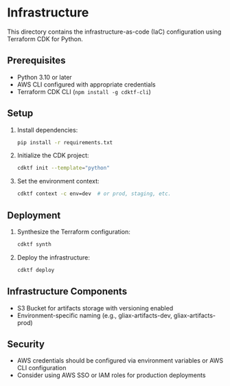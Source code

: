 # Infrastructure

This directory contains the infrastructure-as-code (IaC) configuration using Terraform CDK for Python.

## Prerequisites

- Python 3.10 or later
- AWS CLI configured with appropriate credentials
- Terraform CDK CLI (`npm install -g cdktf-cli`)

## Setup

1. Install dependencies:
   ```bash
   pip install -r requirements.txt
   ```

2. Initialize the CDK project:
   ```bash
   cdktf init --template="python"
   ```

3. Set the environment context:
   ```bash
   cdktf context -c env=dev  # or prod, staging, etc.
   ```

## Deployment

1. Synthesize the Terraform configuration:
   ```bash
   cdktf synth
   ```

2. Deploy the infrastructure:
   ```bash
   cdktf deploy
   ```

## Infrastructure Components

- S3 Bucket for artifacts storage with versioning enabled
- Environment-specific naming (e.g., gliax-artifacts-dev, gliax-artifacts-prod)

## Security

- AWS credentials should be configured via environment variables or AWS CLI configuration
- Consider using AWS SSO or IAM roles for production deployments 